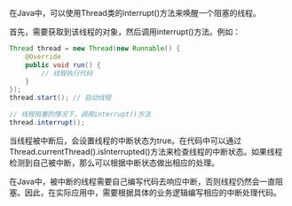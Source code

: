 在Java中，可以使用Thread类的interrupt()方法来唤醒一个阻塞的线程。

首先，需要获取到该线程的对象，然后调用interrupt()方法。例如：

```java
Thread thread = new Thread(new Runnable() {  
    @Override  
    public void run() {  
        // 线程执行代码  
    }  
});  
thread.start(); // 启动线程  
  
// 线程阻塞的情况下，调用interrupt()方法  
thread.interrupt();
```

当线程被中断后，会设置线程的中断状态为true。在代码中可以通过Thread.currentThread().isInterrupted()方法来检查线程的中断状态。如果线程检测到自己被中断，那么可以根据中断状态做出相应的处理。

在Java中，被中断的线程需要自己编写代码去响应中断，否则线程仍然会一直阻塞。因此，在实际应用中，需要根据具体的业务逻辑编写相应的中断处理代码。
